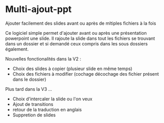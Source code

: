 # Multi-ajout-ppt
Ajouter facilement des slides avant ou après de mltiples fichiers à la fois

Ce logiciel simple permet d'ajouter avant ou après une présentation powerpoint une slide.
Il rajoute la slide dans tout les fichiers se trouvant dans un dossier et si demandé ceux compris dans les sous dossiers également.

Nouvelles fonctionalités dans la V2 :
- Choix des slides à copier (plusieur slide en même temps)
- Choix des fichiers à modifier (cochage décochage des fichier présent dans le dossier)

Plus tard dans la V3 ...
- Choix d'intercaler la slide ou l'on veux
- Ajout de transitions
- retour de la traduction en anglais
- Suppretion de slides

